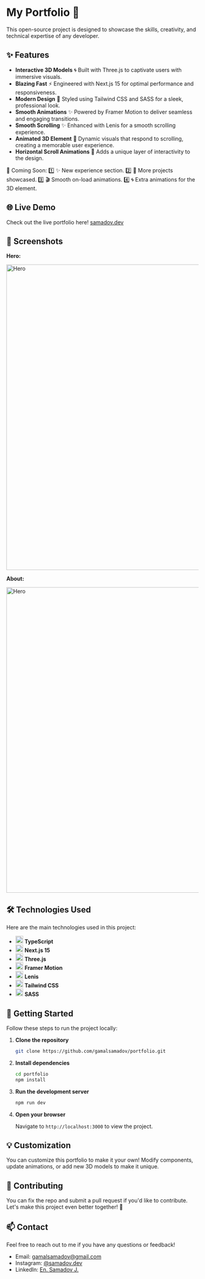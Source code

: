 # My Portfolio 🚀

This open-source project is designed to showcase the skills, creativity, and technical expertise of any developer.

## ✨ Features

- **Interactive 3D Models** 🌀 Built with Three.js to captivate users with immersive visuals.
- **Blazing Fast** ⚡ Engineered with Next.js 15 for optimal performance and responsiveness.
- **Modern Design** 🎨 Styled using Tailwind CSS and SASS for a sleek, professional look.
- **Smooth Animations** ✨ Powered by Framer Motion to deliver seamless and engaging transitions.
- **Smooth Scrolling** ✨ Enhanced with Lenis for a smooth scrolling experience.
- **Animated 3D Element** 🧬 Dynamic visuals that respond to scrolling, creating a memorable user experience.
- **Horizontal Scroll Animations** 🌟 Adds a unique layer of interactivity to the design.

🚀 Coming Soon:
1️⃣ ✨ New experience section.
2️⃣ 📂 More projects showcased.
3️⃣ 🎬 Smooth on-load animations.
4️⃣ 🌀 Extra animations for the 3D element.

## 🌐 Live Demo

Check out the live portfolio here!
[samadov.dev](https://samadov.dev)

## 📸 Screenshots

**Hero:**

<img src="https://github.com/GamalSamadov/portfolio/blob/main/screenshots/hero.png?raw=true" alt="Hero" width="800" />

**About:**

<img src="https://github.com/GamalSamadov/portfolio/blob/main/screenshots/about.png?raw=true" alt="Hero" width="800" />

## 🛠️ Technologies Used

Here are the main technologies used in this project:

- <img src="https://github.com/GamalSamadov/portfolio/blob/main/screenshots/typescript.png?raw=true" alt="Next.js Logo" width="20" /> **TypeScript**
- <img src="https://github.com/GamalSamadov/portfolio/blob/main/screenshots/next.webp?raw=true" alt="Next.js Logo" width="20" /> **Next.js 15**
- <img src="https://github.com/GamalSamadov/portfolio/blob/main/screenshots/three.png?raw=true" alt="Three.js Logo" width="20" /> **Three.js**
- <img src="https://github.com/GamalSamadov/portfolio/blob/main/screenshots/motion.png?raw=true" alt="Framer Motion Logo" width="20" /> **Framer Motion**
- <img src="https://github.com/GamalSamadov/portfolio/blob/main/screenshots/lenis.png?raw=true" alt="Framer Motion Logo" width="20" /> **Lenis**
- <img src="https://github.com/GamalSamadov/portfolio/blob/main/screenshots/tailwindcss.png?raw=true" alt="Tailwind CSS Logo" width="20" /> **Tailwind CSS**
- <img src="https://github.com/GamalSamadov/portfolio/blob/main/screenshots/sass.png?raw=true" alt="SASS Logo" width="20" /> **SASS**

## 🚀 Getting Started

Follow these steps to run the project locally:

1. **Clone the repository**

   ```bash
   git clone https://github.com/gamalsamadov/portfolio.git
   ```

2. **Install dependencies**

   ```bash
   cd portfolio
   npm install
   ```

3. **Run the development server**

   ```bash
   npm run dev
   ```

4. **Open your browser**

   Navigate to `http://localhost:3000` to view the project.

## 💡 Customization

You can customize this portfolio to make it your own! Modify components, update animations, or add new 3D models to make it unique.

## 🤝 Contributing

You can fix the repo and submit a pull request if you'd like to contribute. Let's make this project even better together! 🌟

## 📫 Contact

Feel free to reach out to me if you have any questions or feedback!

- Email: gamalsamadov@gmail.com
- Instagram: [@samadov.dev](https://instagram.com/samadov.dev)
- LinkedIn: [En. Samadov J.](https://linkedin.com/in/gamalsamadov)
